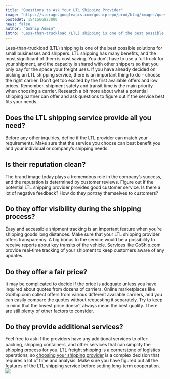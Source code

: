 ```yaml
---
title: "Questions to Ask Your LTL Shipping Provider"
image: "https://storage.googleapis.com/goshiprepo/prod/blog/images/questions-to-ask-your-ltl-shipping-provider.jpg"
postedAt: 1541566823000
news: false
author: "GoShip Admin"
intro: "Less-than-truckload (LTL) shipping is one of the best possible solutions for small businesses and shippers. LTL shipping has many benefits, and the most significant of them is cost saving. You don’t have to use a full truck for your shipment, and the capacity is shared with other shippers so that you only pay for the space your freight uses. If you have already decided on picking an LTL shipping service, there is an important thing to do – choose the right carrier. Don’t get too excited by the first availab"
---
```

Less-than-truckload (LTL) shipping is one of the best possible solutions for small businesses and shippers. LTL shipping has many benefits, and the most significant of them is cost saving. You don’t have to use a full truck for your shipment, and the capacity is shared with other shippers so that you only pay for the space your freight uses. If you have already decided on picking an LTL shipping service, there is an important thing to do – choose the right carrier. Don’t get too excited by the first available offers and low prices. Remember, shipment safety and transit time is the main priority when choosing a carrier. Research a bit more about what a potential shipping partner can offer and ask questions to figure out if the service best fits your needs.

**Does the LTL shipping service provide all you need?**
-------------------------------------------------------

Before any other inquiries, define if the LTL provider can match your requirements. Make sure that the service you choose can best benefit you and your individual or company’s shipping needs.

**Is their reputation clean?**
------------------------------

The brand image today plays a tremendous role in the company’s success, and the reputation is determined by customer reviews. Figure out if the potential LTL shipping provider provides good customer service. Is there a lot of negative feedback? How do they portray themselves to customers?

**Do they offer visibility during the shipping** **process?**
-------------------------------------------------------------

Easy and accessible shipment tracking is an important feature when you’re shipping goods long distances. Make sure that your LTL shipping provider offers transparency. A big bonus to the service would be a possibility to receive reports about key transits of the vehicle. Services like GoShip.com provide real-time tracking of your shipment to keep customers aware of any updates.

**Do they offer a fair price?**
-------------------------------

It may be complicated to decide if the price is adequate unless you have inquired about quotes from dozens of carriers. Online marketplaces like GoShip.com collect offers from various different available carriers, and you can easily compare the quotes without requesting it separately. Try to keep in mind that the lowest price doesn’t always mean the best quality. There are still plenty of other factors to consider.

**Do they provide additional services?**
----------------------------------------

Feel free to ask if the providers have any additional services to offer: packing, shipping containers, and other services that can simplify the shipping process for you. LTL freight shipping is a cornerstone of logistics operations, so [choosing your shipping provider](https://www.goship.com/blog/searching-for-the-perfect-ltl-provider/) is a complex decision that requires a lot of time and analysis. Make sure you have figured out all the features of the LTL shipping service before setting long-term cooperation. [![](https://www.goship.com/wp-content/uploads/2021/02/1ace89b4-fe28-40ff-a2a7-4cddc60fc9ec.png)](https://www.goship.com/)
